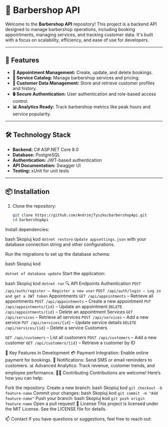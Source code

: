 # 💈 Barbershop API

Welcome to the **Barbershop API** repository! This project is a backend API designed to manage barbershop operations, including booking appointments, managing services, and tracking customer data. It's built with a focus on scalability, efficiency, and ease of use for developers.

---

## 🚀 Features

- **📅 Appointment Management:** Create, update, and delete bookings.
- **💈 Service Catalog:** Manage barbershop services and pricing.
- **👥 Customer Data Management:** Store and retrieve customer profiles and history.
- **🔒 Secure Authentication:** User authentication and role-based access control.
- **📊 Analytics Ready:** Track barbershop metrics like peak hours and service popularity.

---

## 🛠️ Technology Stack

- **Backend:** C# ASP.NET Core 8.0
- **Database:** PostgreSQL
- **Authentication:** JWT-based authentication
- **API Documentation:** Swagger UI
- **Testing:** xUnit for unit tests

---

## 📦 Installation

1. Clone the repository:
   ```bash
   git clone https://github.com/AndrzejTyszko/barbershopApi.git
   cd barbershopApi

   
Install dependencies:

bash
Skopiuj kod
```dotnet restore```
``Update appsettings.json`` with your database connection string and other configurations.

Run the migrations to set up the database schema:

bash
Skopiuj kod

```dotnet ef database update```
Start the application:

bash
Skopiuj kod
``dotnet run``
🔍 API Endpoints
Authentication
``POST /api/auth/register – Register a new user``
``POST /api/auth/login – Log in and get a JWT token``
Appointments
``GET /api/appointments`` – Retrieve all appointments
``POST /api/appointments`` – Create a new appointment
``PUT /api/appointments/{id}`` – Update an appointment
``DELETE /api/appointments/{id}`` – Delete an appointment
Services
``GET /api/services`` – Retrieve all services
``POST /api/services`` – Add a new service
``PUT /api/services/{id}`` – Update service details
``DELETE /api/services/{id}`` – Delete a service
Customers

``GET /api/customers`` – List all customers
``POST /api/customers`` – Add a new customer
``GET /api/customers/{id}`` – Retrieve a customer by ID

🌟 Key Features in Development
💳 Payment Integration: Enable online payment for bookings.
📱 Notifications: Send SMS or email reminders to customers.
📊 Advanced Analytics: Track revenue, customer trends, and employee performance.
👩‍💻 Contributing
Contributions are welcome! Here’s how you can help:

Fork the repository.
Create a new branch:
bash
Skopiuj kod
``git checkout -b feature-name``
Commit your changes:
bash
Skopiuj kod
``git commit -m "Add feature-name"``
Push your branch:
bash
Skopiuj kod
``git push origin feature-name``
Open a pull request!
📝 License
This project is licensed under the MIT License. See the LICENSE file for details.

📫 Contact
If you have questions or suggestions, feel free to reach out:



